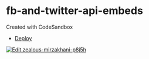 # fb-and-twitter-api-embeds
Created with CodeSandbox


- [Deploy](https://codesandbox.io/s/github/bgoonz/fb-and-twitter-api-embeds)


[![Edit zealous-mirzakhani-p8j5h](https://codesandbox.io/static/img/play-codesandbox.svg)](https://codesandbox.io/s/zealous-mirzakhani-p8j5h?fontsize=14&hidenavigation=1&theme=dark)

